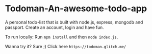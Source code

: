 # Todoman-An-awesome-todo-app

A personal todo-list that is built with node.js, express, mongodb and passport.
Create an account, login and have fun.

To run locally:
Run `npm install` and then `node index.js`.

Wanna try it? Sure ;) Click here `https://todoman.glitch.me/`
